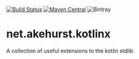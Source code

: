 [![Build Status](https://travis-ci.org/dhakehurst/net.akehurst.kotlinx.svg?branch=master)](https://travisci.org/dhakehurst/net.akehurst.kotlinx)
[![Maven Central](https://maven-badges.herokuapp.com/maven-central/net.akehurst.kotlinx/kotlinx-collections/badge.svg)](https://maven-badges.herokuapp.com/maven-central/net.akehurst.kotlinx/kotlinx-collections)
![Bintray](https://img.shields.io/bintray/v/dhakehurst/maven/net.akehurst.kotlinx.svg)

# net.akehurst.kotlinx

A collection of useful extensions to the kotlin stdlib
